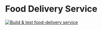 # Food Delivery Service
[![Build & test food-delivery service](https://github.com/wkrzywiec/food-delivery-app/actions/workflows/gradle.yaml/badge.svg)](https://github.com/wkrzywiec/food-delivery-app/actions/workflows/gradle.yaml)